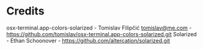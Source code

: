 # Credits

osx-terminal.app-colors-solarized - Tomislav Filipčić <tomislav@me.com> - https://github.com/tomislav/osx-terminal.app-colors-solarized.git
Solarized - Ethan Schoonover - https://github.com/altercation/solarized.git
